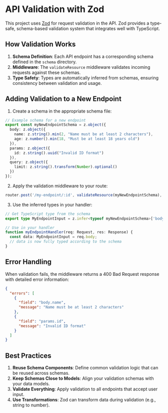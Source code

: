 # API Validation with Zod

This project uses [Zod](https://github.com/colinhacks/zod) for request validation in the API. Zod provides a type-safe, schema-based validation system that integrates well with TypeScript.

## How Validation Works

1. **Schema Definition**: Each API endpoint has a corresponding schema defined in the `schema` directory.
2. **Middleware**: The `validateResource` middleware validates incoming requests against these schemas.
3. **Type Safety**: Types are automatically inferred from schemas, ensuring consistency between validation and usage.

## Adding Validation to a New Endpoint

1. Create a schema in the appropriate schema file:

```typescript
// Example schema for a new endpoint
export const myNewEndpointSchema = z.object({
  body: z.object({
    name: z.string().min(2, "Name must be at least 2 characters"),
    age: z.number().min(18, "Must be at least 18 years old")
  }),
  params: z.object({
    id: z.string().uuid("Invalid ID format")
  }),
  query: z.object({
    limit: z.string().transform(Number).optional()
  })
});
```

2. Apply the validation middleware to your route:

```typescript
router.post('/my-endpoint/:id', validateResource(myNewEndpointSchema), myEndpointHandler);
```

3. Use the inferred types in your handler:

```typescript
// Get TypeScript type from the schema
export type MyEndpointInput = z.infer<typeof myNewEndpointSchema>['body'];

// Use in your handler
function myEndpointHandler(req: Request, res: Response) {
  const data: MyEndpointInput = req.body;
  // data is now fully typed according to the schema
}
```

## Error Handling

When validation fails, the middleware returns a 400 Bad Request response with detailed error information:

```json
{
  "errors": [
    {
      "field": "body.name",
      "message": "Name must be at least 2 characters"
    },
    {
      "field": "params.id",
      "message": "Invalid ID format"
    }
  ]
}
```

## Best Practices

1. **Reuse Schema Components**: Define common validation logic that can be reused across schemas.
2. **Keep Schemas Close to Models**: Align your validation schemas with your data models.
3. **Validate Everything**: Apply validation to all endpoints that accept user input.
4. **Use Transformations**: Zod can transform data during validation (e.g., string to number).